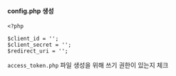 #### config.php 생성
```
<?php

$client_id = '';
$client_secret = '';
$redirect_uri = '';
```

`access_token.php` 파일 생성을 위해 쓰기 권한이 있는지 체크